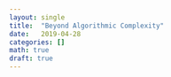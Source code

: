 ```yaml
---
layout: single
title:  "Beyond Algorithmic Complexity"
date:   2019-04-28
categories: []
math: true
draft: true
---
```


